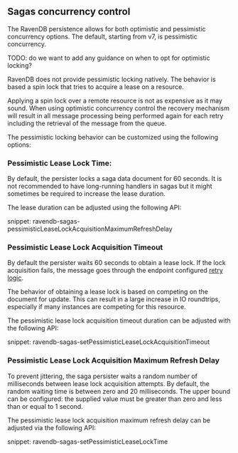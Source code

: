 ## Sagas concurrency control

The RavenDB persistence allows for both optimistic and pessimistic concurrency options. The default, starting from v7, is pessimistic concurrency.

TODO: do we want to add any guidance on when to opt for optimistic locking?

RavenDB does not provide pessimistic locking natively. The behavior is based a spin lock that tries to acquire a lease on a resource.

Applying a spin lock over a remote resource is not as expensive as it may sound. When using optimistic concurrency control the recovery mechanism will result in all message processing being performed again for each retry including the retrieval of the message from the queue.

The pessimistic locking behavior can be customized using the following options:

### Pessimistic Lease Lock Time:

By default, the persister locks a saga data document for 60 seconds. It is not recommended to have long-running handlers in sagas but it might sometimes be required to increase the lease duration.

The lease duration can be adjusted using the following API:

snippet: ravendb-sagas-pessimisticLeaseLockAcquisitionMaximumRefreshDelay

### Pessimistic Lease Lock Acquisition Timeout

By default the persister waits 60 seconds to obtain a lease lock. If the lock acquisition fails, the message goes through the endpoint configured [retry logic](/nservicebus/recoverability/).

The behavior of obtaining a lease lock is based on competing on the document for update. This can result in a large increase in IO roundtrips, especially if many instances are competing for this resource.

The pessimistic lease lock acquisition timeout duration can be adjusted with the following API:

snippet: ravendb-sagas-setPessimisticLeaseLockAcquisitionTimeout

### Pessimistic Lease Lock Acquisition Maximum Refresh Delay

To prevent jittering, the saga persister waits a random number of milliseconds between lease lock acquisition attempts. By default, the random waiting time is between zero and 20 milliseconds. The upper bound can be configured: the supplied value must be greater than zero and less than or equal to 1 second.

The pessimistic lease lock acquisition maximum refresh delay can be adjusted via the following API:

snippet: ravendb-sagas-setPessimisticLeaseLockTime
